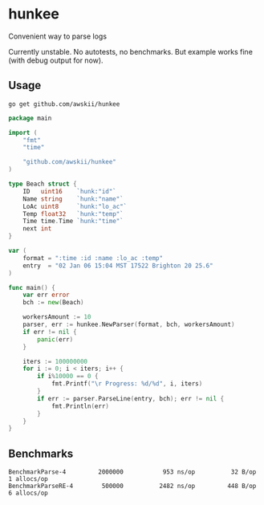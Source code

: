 # hunkee
Convenient way to parse logs

Currently unstable. No autotests, no benchmarks. But example works fine (with debug output for now).

## Usage
`go get github.com/awskii/hunkee`

```go
package main

import (
	"fmt"
	"time"

	"github.com/awskii/hunkee"
)

type Beach struct {
	ID   uint16    `hunk:"id"`
	Name string    `hunk:"name"`
	LoAc uint8     `hunk:"lo_ac"`
	Temp float32   `hunk:"temp"`
	Time time.Time `hunk:"time"`
	next int
}

var (
	format = ":time :id :name :lo_ac :temp"
	entry  = "02 Jan 06 15:04 MST 17522 Brighton 20 25.6"
)

func main() {
	var err error
	bch := new(Beach)

	workersAmount := 10
	parser, err := hunkee.NewParser(format, bch, workersAmount)
	if err != nil {
		panic(err)
	}

	iters := 100000000
	for i := 0; i < iters; i++ {
		if i%10000 == 0 {
			fmt.Printf("\r Progress: %d/%d", i, iters)
		}
		if err := parser.ParseLine(entry, bch); err != nil {
			fmt.Println(err)
		}
	}
}

```

## Benchmarks
```
BenchmarkParse-4     	 2000000	       953 ns/op	      32 B/op	       1 allocs/op
BenchmarkParseRE-4   	  500000	      2482 ns/op	     448 B/op	       6 allocs/op
```
